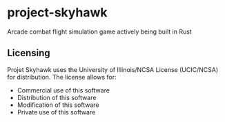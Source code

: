 # project-skyhawk
Arcade combat flight simulation game actively being built in Rust


## Licensing
Projet Skyhawk uses the University of Illinois/NCSA License (UCIC/NCSA) for
distribution. The license allows for:
  *  Commercial use of this software
  *  Distribution of this software
  *  Modification of this software
  *  Private use of this software
